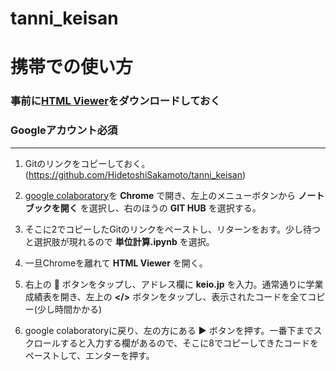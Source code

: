 # tanni_keisan

# 携帯での使い方

### **事前に[HTML Viewer](https://apps.apple.com/jp/app/html-viewer-q/id810042973)をダウンロードしておく**
### **Googleアカウント必須**
---
1. Gitのリンクをコピーしておく。<br>
  (https://github.com/HidetoshiSakamoto/tanni_keisan)

1. [google colaboratory](https://colab.research.google.com/notebooks/welcome.ipynb?hl=ja)を **Chrome** で開き、左上のメニューボタンから **ノートブックを開く** を選択し、右のほうの **GIT HUB** を選択する。

1. そこに2でコピーしたGitのリンクをペーストし、リターンをおす。少し待つと選択肢が現れるので **単位計算.ipynb** を選択。

1. 一旦Chromeを離れて **HTML Viewer** を開く。

1. 右上の **🔗** ボタンをタップし、アドレス欄に **keio.jp** を入力。通常通りに学業成績表を開き、左上の **</>** ボタンをタップし、表示されたコードを全てコピー(少し時間かかる)

1. google colaboratoryに戻り、左の方にある **▶︎** ボタンを押す。一番下までスクロールすると入力する欄があるので、そこに8でコピーしてきたコードをペーストして、エンターを押す。
